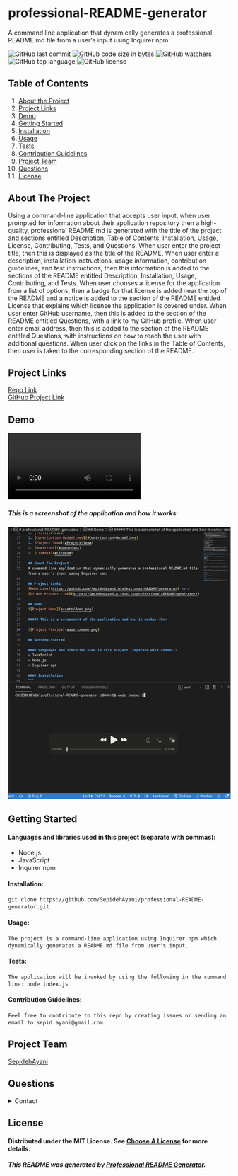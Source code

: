 # professional-README-generator
A command line application that dynamically generates a professional README.md file from a user's input using Inquirer npm. 

![GitHub last commit](https://img.shields.io/github/last-commit/SepidehAyani/professional-README-generator)  ![GitHub code size in bytes](https://img.shields.io/github/languages/code-size/SepidehAyani/professional-README-generator)  ![GitHub watchers](https://img.shields.io/github/watchers/SepidehAyani/professional-README-generator?label=Watch&style=social)  ![GitHub top language](https://img.shields.io/github/languages/top/SepidehAyani/professional-README-generator)  ![GitHub license](https://img.shields.io/badge/license-MIT-blueyellow) <br> 

    
## Table of Contents 
1. [About the Project](#About-The-Project)
1. [Project Links](#Project-Links)
1. [Demo](#Demo)
1. [Getting Started](#Getting-Started)
1. [Installation](#Installation)
1. [Usage](#Usage)
1. [Tests](#Tests)
1. [Contribution Guidelines](#Contribution-Guidelines)
1. [Project Team](#Project-Team)
1. [Questions](#Questions)
1. [License](#License)
    
## About The Project
Using a command-line application that accepts user input, when user prompted for information about their application repository
then a high-quality, professional README.md is generated with the title of the project and sections entitled Description, Table of Contents, Installation, Usage, License, Contributing, Tests, and Questions.
When user enter the project title, then this is displayed as the title of the README.
When user enter a description, installation instructions, usage information, contribution guidelines, and test instructions,
then this information is added to the sections of the README entitled Description, Installation, Usage, Contributing, and Tests.
When user chooses a license for the application from a list of options, then a badge for that license is added near the top of the README and a notice is added to the section of the README entitled License that explains which license the application is covered under.
When user enter GitHub username, then this is added to the section of the README entitled Questions, with a link to my GitHub profile.
When user enter email address, then this is added to the section of the README entitled Questions, with instructions on how to reach the user with additional questions.
When user click on the links in the Table of Contents, then user is taken to the corresponding section of the README.
    
## Project Links
[Repo Link](https://github.com/SepidehAyani/professional-README-generator) <br>
[GitHub Project Link](https://github.com/SepidehAyani/professional-README-generator)
    
## Demo
![Project demo](assets/demo.mov)

##### This is a screenshot of the application and how it works: <br>
    
![Project Preview](assets/demo.png)
    
## Getting Started
    
#### Languages and libraries used in this project (separate with commas):
* Node.js
* JavaScript 
* Inquirer npm
    
#### Installation: 
```  
git clone https://github.com/SepidehAyani/professional-README-generator.git
```

#### Usage:
```  
The project is a command-line application using Inquirer npm which dynamically generates a README.md file from user's input.
```

#### Tests:
```  
The application will be invoked by using the following in the command line: node index.js
```

#### Contribution Guidelines:
```  
Feel free to contribute to this repo by creating issues or sending an email to sepid.ayani@gmail.com
```
    
## Project Team
[SepidehAyani](https://github.com/SepidehAyani) <br>

## Questions
<details>
    <summary>Contact</summary>
    sepid.ayani@gmail.com
</details>
    
## License
#### Distributed under the MIT License. See [Choose A License](https://choosealicense.com/) for more details.

##### This README was generated by [Professional README Generator](https://github.com/SepidehAyani/professional-README-generator).